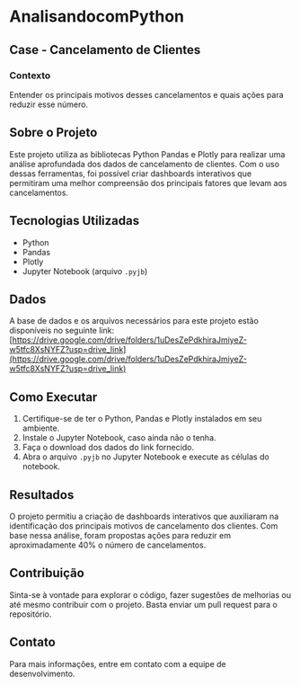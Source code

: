 # AnalisandocomPython

## Case - Cancelamento de Clientes

### Contexto
Entender os principais motivos desses cancelamentos e quais ações para reduzir esse número.

## Sobre o Projeto
Este projeto utiliza as bibliotecas Python Pandas e Plotly para realizar uma análise aprofundada dos dados de cancelamento de clientes. Com o uso dessas ferramentas, foi possível criar dashboards interativos que permitiram uma melhor compreensão dos principais fatores que levam aos cancelamentos.

## Tecnologias Utilizadas
- Python
- Pandas
- Plotly
- Jupyter Notebook (arquivo `.pyjb`)

## Dados
A base de dados e os arquivos necessários para este projeto estão disponíveis no seguinte link:
[https://drive.google.com/drive/folders/1uDesZePdkhiraJmiyeZ-w5tfc8XsNYFZ?usp=drive_link](https://drive.google.com/drive/folders/1uDesZePdkhiraJmiyeZ-w5tfc8XsNYFZ?usp=drive_link)

## Como Executar
1. Certifique-se de ter o Python, Pandas e Plotly instalados em seu ambiente.
2. Instale o Jupyter Notebook, caso ainda não o tenha.
3. Faça o download dos dados do link fornecido.
4. Abra o arquivo `.pyjb` no Jupyter Notebook e execute as células do notebook.

## Resultados
O projeto permitiu a criação de dashboards interativos que auxiliaram na identificação dos principais motivos de cancelamento dos clientes. Com base nessa análise, foram propostas ações para reduzir em aproximadamente 40% o número de cancelamentos.

## Contribuição
Sinta-se à vontade para explorar o código, fazer sugestões de melhorias ou até mesmo contribuir com o projeto. Basta enviar um pull request para o repositório.

## Contato
Para mais informações, entre em contato com a equipe de desenvolvimento.